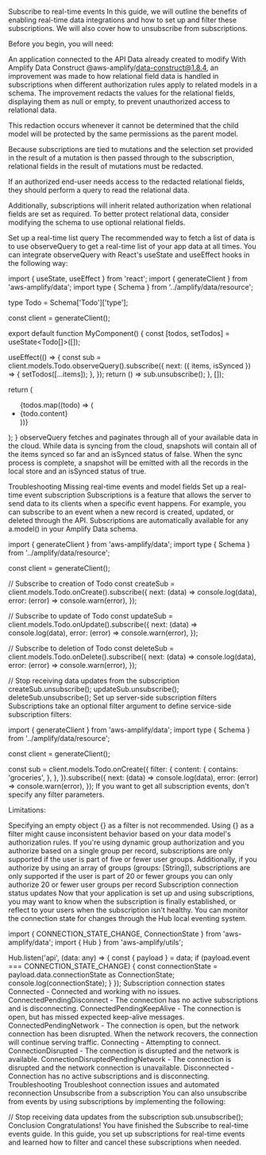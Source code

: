 Subscribe to real-time events
In this guide, we will outline the benefits of enabling real-time data integrations and how to set up and filter these subscriptions. We will also cover how to unsubscribe from subscriptions.

Before you begin, you will need:

An application connected to the API
Data already created to modify
With Amplify Data Construct @aws-amplify/data-construct@1.8.4, an improvement was made to how relational field data is handled in subscriptions when different authorization rules apply to related models in a schema. The improvement redacts the values for the relational fields, displaying them as null or empty, to prevent unauthorized access to relational data.

This redaction occurs whenever it cannot be determined that the child model will be protected by the same permissions as the parent model.

Because subscriptions are tied to mutations and the selection set provided in the result of a mutation is then passed through to the subscription, relational fields in the result of mutations must be redacted.

If an authorized end-user needs access to the redacted relational fields, they should perform a query to read the relational data.

Additionally, subscriptions will inherit related authorization when relational fields are set as required. To better protect relational data, consider modifying the schema to use optional relational fields.

Set up a real-time list query
The recommended way to fetch a list of data is to use observeQuery to get a real-time list of your app data at all times. You can integrate observeQuery with React's useState and useEffect hooks in the following way:

import { useState, useEffect } from 'react';
import { generateClient } from 'aws-amplify/data';
import type { Schema } from '../amplify/data/resource';

type Todo = Schema['Todo']['type'];

const client = generateClient<Schema>();

export default function MyComponent() {
  const [todos, setTodos] = useState<Todo[]>([]);

  useEffect(() => {
    const sub = client.models.Todo.observeQuery().subscribe({
      next: ({ items, isSynced }) => {
        setTodos([...items]);
      },
    });
    return () => sub.unsubscribe();
  }, []);

  return (
    <ul>
      {todos.map((todo) => (
        <li key={todo.id}>{todo.content}</li>
      ))}
    </ul>
  );
}
observeQuery fetches and paginates through all of your available data in the cloud. While data is syncing from the cloud, snapshots will contain all of the items synced so far and an isSynced status of false. When the sync process is complete, a snapshot will be emitted with all the records in the local store and an isSynced status of true.

Troubleshooting
Missing real-time events and model fields
Set up a real-time event subscription
Subscriptions is a feature that allows the server to send data to its clients when a specific event happens. For example, you can subscribe to an event when a new record is created, updated, or deleted through the API. Subscriptions are automatically available for any a.model() in your Amplify Data schema.

import { generateClient } from 'aws-amplify/data';
import type { Schema } from '../amplify/data/resource';

const client = generateClient<Schema>();

// Subscribe to creation of Todo
const createSub = client.models.Todo.onCreate().subscribe({
  next: (data) => console.log(data),
  error: (error) => console.warn(error),
});

// Subscribe to update of Todo
const updateSub = client.models.Todo.onUpdate().subscribe({
  next: (data) => console.log(data),
  error: (error) => console.warn(error),
});

// Subscribe to deletion of Todo
const deleteSub = client.models.Todo.onDelete().subscribe({
  next: (data) => console.log(data),
  error: (error) => console.warn(error),
});

// Stop receiving data updates from the subscription
createSub.unsubscribe();
updateSub.unsubscribe();
deleteSub.unsubscribe();
Set up server-side subscription filters
Subscriptions take an optional filter argument to define service-side subscription filters:

import { generateClient } from 'aws-amplify/data';
import type { Schema } from '../amplify/data/resource';

const client = generateClient<Schema>();

const sub = client.models.Todo.onCreate({
  filter: {
    content: {
      contains: 'groceries',
    },
  },
}).subscribe({
  next: (data) => console.log(data),
  error: (error) => console.warn(error),
});
If you want to get all subscription events, don't specify any filter parameters.

Limitations:

Specifying an empty object {} as a filter is not recommended. Using {} as a filter might cause inconsistent behavior based on your data model's authorization rules.
If you're using dynamic group authorization and you authorize based on a single group per record, subscriptions are only supported if the user is part of five or fewer user groups.
Additionally, if you authorize by using an array of groups (groups: [String]),
subscriptions are only supported if the user is part of 20 or fewer groups
you can only authorize 20 or fewer user groups per record
Subscription connection status updates
Now that your application is set up and using subscriptions, you may want to know when the subscription is finally established, or reflect to your users when the subscription isn't healthy. You can monitor the connection state for changes through the Hub local eventing system.

import { CONNECTION_STATE_CHANGE, ConnectionState } from 'aws-amplify/data';
import { Hub } from 'aws-amplify/utils';

Hub.listen('api', (data: any) => {
  const { payload } = data;
  if (payload.event === CONNECTION_STATE_CHANGE) {
    const connectionState = payload.data.connectionState as ConnectionState;
    console.log(connectionState);
  }
});
Subscription connection states
Connected - Connected and working with no issues.
ConnectedPendingDisconnect - The connection has no active subscriptions and is disconnecting.
ConnectedPendingKeepAlive - The connection is open, but has missed expected keep-alive messages.
ConnectedPendingNetwork - The connection is open, but the network connection has been disrupted. When the network recovers, the connection will continue serving traffic.
Connecting - Attempting to connect.
ConnectionDisrupted - The connection is disrupted and the network is available.
ConnectionDisruptedPendingNetwork - The connection is disrupted and the network connection is unavailable.
Disconnected - Connection has no active subscriptions and is disconnecting.
Troubleshooting
Troubleshoot connection issues and automated reconnection
Unsubscribe from a subscription
You can also unsubscribe from events by using subscriptions by implementing the following:

// Stop receiving data updates from the subscription
sub.unsubscribe();
Conclusion
Congratulations! You have finished the Subscribe to real-time events guide. In this guide, you set up subscriptions for real-time events and learned how to filter and cancel these subscriptions when needed.